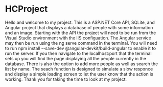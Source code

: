 # HCProject
Hello and welcome to my project. This is a ASP.NET Core API, SQLite, and Angular project that displays a database of people with some information and an image. Starting with the API the project will need to be run from the Visual Studio environment with the IIS configuation. The Angular service may then be run using the ng serve command in the terminal. You will need to run npm install --save-dev @angular-devkit/build-angular to enable it to run the server. If you then navigate to the localhost:port that the terminal sets up you will find the page displaying all the people currently in the database. There is also the option to add more people as well as search the list by name. The seach function is designed to simulate a slow responce and display a simple loading screen to let the user know that the action is working. Thank you for taking the time to look at my project. 
